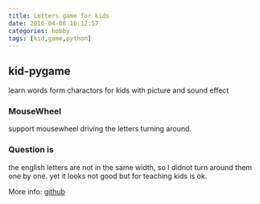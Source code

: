 ```yaml
---
title: Letters game for kids
date: 2016-04-06 16:12:57
categories: hobby
tags: [kid,game,python]
---
```

## kid-pygame  
learn words form charactors for kids with picture and sound effect

### MouseWheel  
support mousewheel driving the letters turning around.  

### Question is
the english letters are not in the same width, so I didnot turn around them one by one.
yet it looks not good but for teaching kids is ok. 

More info: [github](https://github.com/bblu/pygame)

